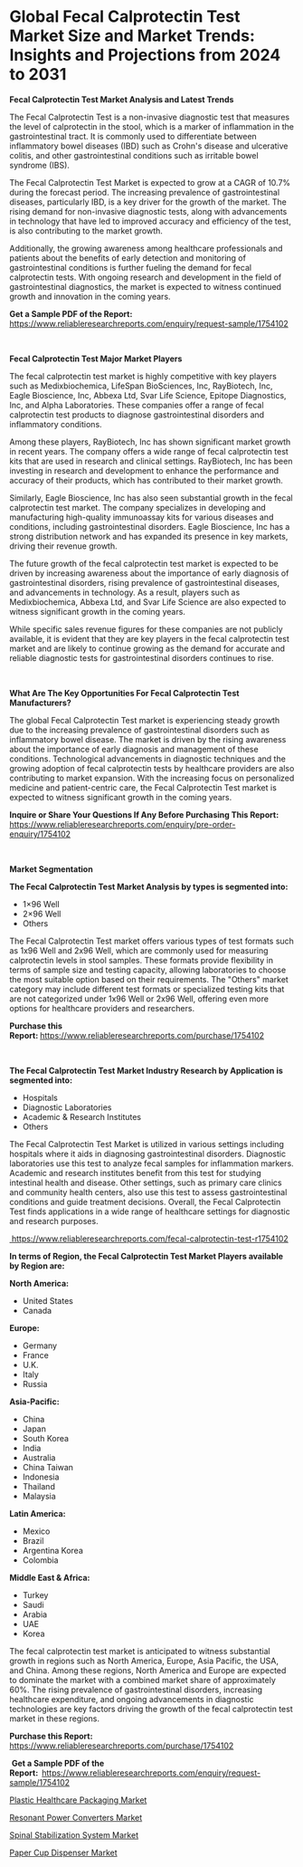 <p><h1>Global Fecal Calprotectin Test Market Size and Market Trends: Insights and Projections from 2024 to 2031</h1></p><p><strong>Fecal Calprotectin Test Market Analysis and Latest Trends</strong></p>
<p><p>The Fecal Calprotectin Test is a non-invasive diagnostic test that measures the level of calprotectin in the stool, which is a marker of inflammation in the gastrointestinal tract. It is commonly used to differentiate between inflammatory bowel diseases (IBD) such as Crohn's disease and ulcerative colitis, and other gastrointestinal conditions such as irritable bowel syndrome (IBS).</p><p>The Fecal Calprotectin Test Market is expected to grow at a CAGR of 10.7% during the forecast period. The increasing prevalence of gastrointestinal diseases, particularly IBD, is a key driver for the growth of the market. The rising demand for non-invasive diagnostic tests, along with advancements in technology that have led to improved accuracy and efficiency of the test, is also contributing to the market growth.</p><p>Additionally, the growing awareness among healthcare professionals and patients about the benefits of early detection and monitoring of gastrointestinal conditions is further fueling the demand for fecal calprotectin tests. With ongoing research and development in the field of gastrointestinal diagnostics, the market is expected to witness continued growth and innovation in the coming years.</p></p>
<p><strong>Get a Sample PDF of the Report:&nbsp;</strong> <a href="https://www.reliableresearchreports.com/enquiry/request-sample/1754102">https://www.reliableresearchreports.com/enquiry/request-sample/1754102</a></p>
<p>&nbsp;</p>
<p><strong>Fecal Calprotectin Test Major Market Players</strong></p>
<p><p>The fecal calprotectin test market is highly competitive with key players such as Medixbiochemica, LifeSpan BioSciences, Inc, RayBiotech, Inc, Eagle Bioscience, Inc, Abbexa Ltd, Svar Life Science, Epitope Diagnostics, Inc, and Alpha Laboratories. These companies offer a range of fecal calprotectin test products to diagnose gastrointestinal disorders and inflammatory conditions.</p><p>Among these players, RayBiotech, Inc has shown significant market growth in recent years. The company offers a wide range of fecal calprotectin test kits that are used in research and clinical settings. RayBiotech, Inc has been investing in research and development to enhance the performance and accuracy of their products, which has contributed to their market growth.</p><p>Similarly, Eagle Bioscience, Inc has also seen substantial growth in the fecal calprotectin test market. The company specializes in developing and manufacturing high-quality immunoassay kits for various diseases and conditions, including gastrointestinal disorders. Eagle Bioscience, Inc has a strong distribution network and has expanded its presence in key markets, driving their revenue growth.</p><p>The future growth of the fecal calprotectin test market is expected to be driven by increasing awareness about the importance of early diagnosis of gastrointestinal disorders, rising prevalence of gastrointestinal diseases, and advancements in technology. As a result, players such as Medixbiochemica, Abbexa Ltd, and Svar Life Science are also expected to witness significant growth in the coming years.</p><p>While specific sales revenue figures for these companies are not publicly available, it is evident that they are key players in the fecal calprotectin test market and are likely to continue growing as the demand for accurate and reliable diagnostic tests for gastrointestinal disorders continues to rise.</p></p>
<p>&nbsp;</p>
<p><strong>What Are The Key Opportunities For Fecal Calprotectin Test Manufacturers?</strong></p>
<p><p>The global Fecal Calprotectin Test market is experiencing steady growth due to the increasing prevalence of gastrointestinal disorders such as inflammatory bowel disease. The market is driven by the rising awareness about the importance of early diagnosis and management of these conditions. Technological advancements in diagnostic techniques and the growing adoption of fecal calprotectin tests by healthcare providers are also contributing to market expansion. With the increasing focus on personalized medicine and patient-centric care, the Fecal Calprotectin Test market is expected to witness significant growth in the coming years.</p></p>
<p><strong>Inquire or Share Your Questions If Any Before Purchasing This Report:</strong> <a href="https://www.reliableresearchreports.com/enquiry/pre-order-enquiry/1754102">https://www.reliableresearchreports.com/enquiry/pre-order-enquiry/1754102</a></p>
<p>&nbsp;</p>
<p><strong>Market Segmentation</strong></p>
<p><strong>The Fecal Calprotectin Test Market Analysis by types is segmented into:</strong></p>
<p><ul><li>1×96 Well</li><li>2×96 Well</li><li>Others</li></ul></p>
<p><p>The Fecal Calprotectin Test market offers various types of test formats such as 1x96 Well and 2x96 Well, which are commonly used for measuring calprotectin levels in stool samples. These formats provide flexibility in terms of sample size and testing capacity, allowing laboratories to choose the most suitable option based on their requirements. The "Others" market category may include different test formats or specialized testing kits that are not categorized under 1x96 Well or 2x96 Well, offering even more options for healthcare providers and researchers.</p></p>
<p><strong>Purchase this Report:&nbsp;</strong><a href="https://www.reliableresearchreports.com/purchase/1754102">https://www.reliableresearchreports.com/purchase/1754102</a></p>
<p>&nbsp;</p>
<p><strong>The Fecal Calprotectin Test Market Industry Research by Application is segmented into:</strong></p>
<p><ul><li>Hospitals</li><li>Diagnostic Laboratories</li><li>Academic & Research Institutes</li><li>Others</li></ul></p>
<p><p>The Fecal Calprotectin Test Market is utilized in various settings including hospitals where it aids in diagnosing gastrointestinal disorders. Diagnostic laboratories use this test to analyze fecal samples for inflammation markers. Academic and research institutes benefit from this test for studying intestinal health and disease. Other settings, such as primary care clinics and community health centers, also use this test to assess gastrointestinal conditions and guide treatment decisions. Overall, the Fecal Calprotectin Test finds applications in a wide range of healthcare settings for diagnostic and research purposes.</p></p>
<p><a href="https://www.reliableresearchreports.com/fecal-calprotectin-test-r1754102">&nbsp;https://www.reliableresearchreports.com/fecal-calprotectin-test-r1754102</a></p>
<p><strong>In terms of Region, the Fecal Calprotectin Test Market Players available by Region are:</strong></p>
<p>
    <p> <strong> North America: </strong>
        <ul>
            <li>United States</li>
            <li>Canada</li>
        </ul>
        </p> 
    <p> <strong> Europe: </strong>
        <ul>
            <li>Germany</li>
            <li>France</li>
            <li>U.K.</li>
            <li>Italy</li>
            <li>Russia</li>
        </ul>
        </p> 
    <p> <strong> Asia-Pacific: </strong>
        <ul>
            <li>China</li>
            <li>Japan</li>
            <li>South Korea</li>
            <li>India</li>
            <li>Australia</li>
            <li>China Taiwan</li>
            <li>Indonesia</li>
            <li>Thailand</li>
            <li>Malaysia</li>
        </ul>
        </p> 
    <p> <strong> Latin America: </strong>
        <ul>
            <li>Mexico</li>
            <li>Brazil</li>
            <li>Argentina Korea</li>
            <li>Colombia</li>
        </ul>
        </p> 
    <p> <strong> Middle East & Africa: </strong>
        <ul>
            <li>Turkey</li>
            <li>Saudi</li>
            <li>Arabia</li>
            <li>UAE</li>
            <li>Korea</li>
        </ul>
    </p>
    </p>
<p><p>The fecal calprotectin test market is anticipated to witness substantial growth in regions such as North America, Europe, Asia Pacific, the USA, and China. Among these regions, North America and Europe are expected to dominate the market with a combined market share of approximately 60%. The rising prevalence of gastrointestinal disorders, increasing healthcare expenditure, and ongoing advancements in diagnostic technologies are key factors driving the growth of the fecal calprotectin test market in these regions.</p></p>
<p><strong>Purchase this Report: </strong><a href="https://www.reliableresearchreports.com/purchase/1754102">https://www.reliableresearchreports.com/purchase/1754102</a></p>
<p>&nbsp;<strong>Get a Sample PDF of the Report:&nbsp;&nbsp;</strong><a href="https://www.reliableresearchreports.com/enquiry/request-sample/1754102">https://www.reliableresearchreports.com/enquiry/request-sample/1754102</a></p>
<p><strong></strong></p>
<p><p><a href="https://www.linkedin.com/pulse/plastic-healthcare-packaging-market-report-reveals-latest-trends-zbtve?trackingId=B5QjIMMOlKpx%2BB5u3Oyazg%3D%3D">Plastic Healthcare Packaging Market</a></p><p><a href="https://github.com/joannagoyvaerts/Market-Research-Report-List-2/blob/main/resonant-power-converters-market.md">Resonant Power Converters Market</a></p><p><a href="https://www.linkedin.com/pulse/decoding-spinal-stabilization-system-market-metrics-share-trends-b4fae?trackingId=kaG143PRzvf1xUNQ8IiMVg%3D%3D">Spinal Stabilization System Market</a></p><p><a href="https://github.com/abdelrhmankishk22/Market-Research-Report-List-4/blob/main/paper-cup-dispenser-market.md">Paper Cup Dispenser Market</a></p></p>